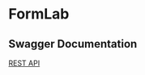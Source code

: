 # FormLab

## Swagger Documentation

[REST API](https://formlabapi.azurewebsites.net/swagger/index.html)